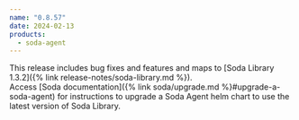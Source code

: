 ```yaml
---
name: "0.8.57"
date: 2024-02-13
products:
  - soda-agent
---
```


This release includes bug fixes and features and maps to [Soda Library 1.3.2]({% link release-notes/soda-library.md %}). <br />
Access [Soda documentation]({% link soda/upgrade.md %}#upgrade-a-soda-agent) for instructions to upgrade a Soda Agent helm chart to use the latest version of Soda Library.